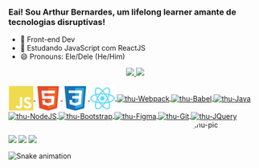 ### Eai! Sou Arthur Bernardes, um lifelong learner amante de tecnologias disruptivas!

- 🔭 Front-end Dev
- 🌱 Estudando JavaScript com ReactJS
- 😄 Pronouns: Ele/Dele (He/Him)

<div align="center">
  <a href="https://github.com/thubernardes">
  <img height="180em" src="https://github-readme-stats.vercel.app/api?username=thubernardes&show_icons=true&theme=tokyonight&include_all_commits=true&count_private=true"/>
  <img height="180em" src="https://github-readme-stats.vercel.app/api/top-langs/?username=thubernardes&layout=compact&langs_count=7&theme=tokyonight"/>
</div>
  
 <div style="display: inline_block"><br>
  <img align="center" alt="thu-Js" height="50" width="50" src="https://raw.githubusercontent.com/devicons/devicon/master/icons/javascript/javascript-plain.svg">
  <img align="center" alt="thu-HTML" height="50" width="50" src="https://raw.githubusercontent.com/devicons/devicon/master/icons/html5/html5-original.svg">
  <img align="center" alt="thu-CSS" height="50" width="50" src="https://raw.githubusercontent.com/devicons/devicon/master/icons/css3/css3-original.svg">
  <img align="center" alt="thu-React" height="50" width="50" src="https://raw.githubusercontent.com/devicons/devicon/master/icons/react/react-original.svg">
  <img align="center" alt="thu-Webpack" height="50" width="50" src="https://cdn.jsdelivr.net/gh/devicons/devicon/icons/webpack/webpack-original.svg"/>
  <img align="center" alt="thu-Babel" height="50" width="50" src="https://cdn.jsdelivr.net/gh/devicons/devicon/icons/babel/babel-original.svg" />
  <img align="center" alt="thu-Java" height="50" width="50" src="https://cdn.jsdelivr.net/gh/devicons/devicon/icons/java/java-original-wordmark.svg" />
  <img align="center" alt="thu-NodeJS" height="50" width="50" src="https://cdn.jsdelivr.net/gh/devicons/devicon/icons/nodejs/nodejs-plain-wordmark.svg" />
  <img align="center" alt="thu-Bootstrap" height="50" width="50" src="https://cdn.jsdelivr.net/gh/devicons/devicon/icons/bootstrap/bootstrap-plain-wordmark.svg" />
  <img align="center" alt="thu-Figma" height="50" width="50" src="https://cdn.jsdelivr.net/gh/devicons/devicon/icons/figma/figma-original.svg" />
  <img align="center" alt="thu-Git" height="50" width="50" src="https://cdn.jsdelivr.net/gh/devicons/devicon/icons/git/git-plain-wordmark.svg" />
  <img align="center" alt="thu-JQuery" height="50" width="50" src="https://cdn.jsdelivr.net/gh/devicons/devicon/icons/jquery/jquery-plain-wordmark.svg" />
  <img align="right" alt="thu-pic" height="150" style="border-radius:50px;" src="https://i.picasion.com/pic92/69a272ba2e85f49288fd69fdd3f7df0f.gif" width="150" height="155" border="0" alt="https://picasion.com/" /></a><br />
 </div>
  
  ##
  
  <div> 
  <a href="https://instagram.com/thubernardes" target="_blank"><img src="https://img.shields.io/badge/-Instagram-%23E4405F?style=for-the-badge&logo=instagram&logoColor=white" target="_blank"></a>
  <a href = "mailto:arthurqzs.ag@gmail.com"><img src="https://img.shields.io/badge/-Gmail-%23333?style=for-the-badge&logo=gmail&logoColor=white" target="_blank"></a>
  <a href="https://www.linkedin.com/in/arthur-bernardes" target="_blank"><img src="https://img.shields.io/badge/-LinkedIn-%230077B5?style=for-the-badge&logo=linkedin&logoColor=white" target="_blank"></a> 
  
   ![Snake animation](https://github.com/thubernardes/thubernardes/blob/output/github-contribution-grid-snake.svg)
  
 </div>
    

   
    

